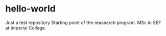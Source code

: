 # hello-world
Just a test repository
Starting point of the reasearch program.
MSc in SEF at Imperial College. 
